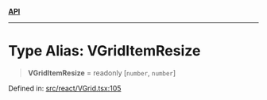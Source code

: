[**API**](../../API.md)

***

# Type Alias: VGridItemResize

> **VGridItemResize** = readonly \[`number`, `number`\]

Defined in: [src/react/VGrid.tsx:105](https://github.com/inokawa/virtua/blob/a48577a29001b7d13366f89308b2cb5c0b65e4c0/src/react/VGrid.tsx#L105)
